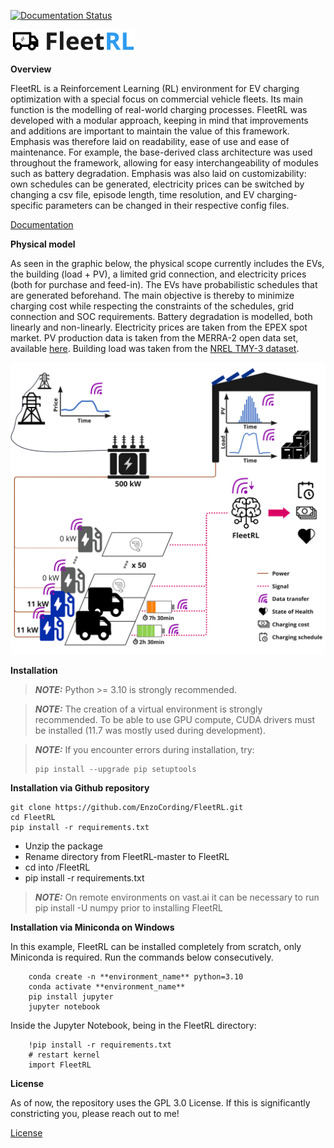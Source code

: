 [![Documentation Status](https://readthedocs.org/projects/fleetrl/badge/?version=latest)](https://fleetrl.readthedocs.io/en/latest/?badge=latest)

<img width="200" src="https://github.com/EnzoCording/FleetRL/blob/master/docs/_static/FleetRL_logo.jpg">

**Overview**

FleetRL is a Reinforcement Learning (RL) environment for EV charging optimization with a 
special focus on commercial vehicle fleets. Its main function is the modelling of real-world
charging processes. FleetRL was developed with a modular approach, keeping in mind that
improvements and additions are important to maintain the value of this framework.
Emphasis was therefore laid on readability, ease of use and ease of maintenance.
For example, the base-derived class architecture was used throughout the framework,
allowing for easy interchangeability of modules such as battery degradation. Emphasis was also
laid on customizability: own schedules can be generated,
electricity prices can be switched by changing a csv file, episode length, time
resolution, and EV charging-specific parameters can be changed in their respective config files.

[Documentation](https://fleetrl.readthedocs.io/)

**Physical model**

As seen in the graphic below, the physical scope currently includes the EVs, 
the building (load + PV), a limited grid connection, and electricity prices
(both for purchase and feed-in). The EVs have probabilistic schedules that are 
generated beforehand. The main objective is thereby to minimize charging cost
while respecting the constraints of the schedules, grid connection and SOC requirements.
Battery degradation is modelled, both linearly and non-linearly.
Electricity prices are taken from the EPEX spot market. PV production data is taken
from the MERRA-2 open data set, available [here](https://www.renewables.ninja/).
Building load was taken from the [NREL TMY-3 dataset](https://doi.org/10.25984/1876417).

<img width="600" src="https://github.com/EnzoCording/FleetRL/blob/master/FleetRL_overview.jpg">

**Installation**

> **_NOTE:_**  Python >= 3.10 is strongly recommended.

> **_NOTE:_**  The creation of a virtual environment is strongly recommended.
> To be able to use GPU compute, CUDA drivers must be installed
> (11.7 was mostly used during development).

> **_NOTE:_** If you encounter errors during installation, try:
>```
>pip install --upgrade pip setuptools
>```

**Installation via Github repository**

```
git clone https://github.com/EnzoCording/FleetRL.git
cd FleetRL
pip install -r requirements.txt
```

- Unzip the package
- Rename directory from FleetRL-master to FleetRL
- cd into /FleetRL
- pip install -r requirements.txt

> **_NOTE:_** On remote environments on vast.ai it can be necessary to run 
> pip install -U numpy prior to installing FleetRL

**Installation via Miniconda on Windows**

In this example, FleetRL can be installed completely from scratch, only Miniconda is required.
Run the commands below consecutively.

```
    conda create -n **environment_name** python=3.10
    conda activate **environment_name**
    pip install jupyter
    jupyter notebook
```

Inside the Jupyter Notebook, being in the FleetRL directory:

```
    !pip install -r requirements.txt
    # restart kernel
    import FleetRL
```
**License**

As of now, the repository uses the GPL 3.0 License. If this is
significantly constricting you, please reach out to me!

[License](LICENSE)
